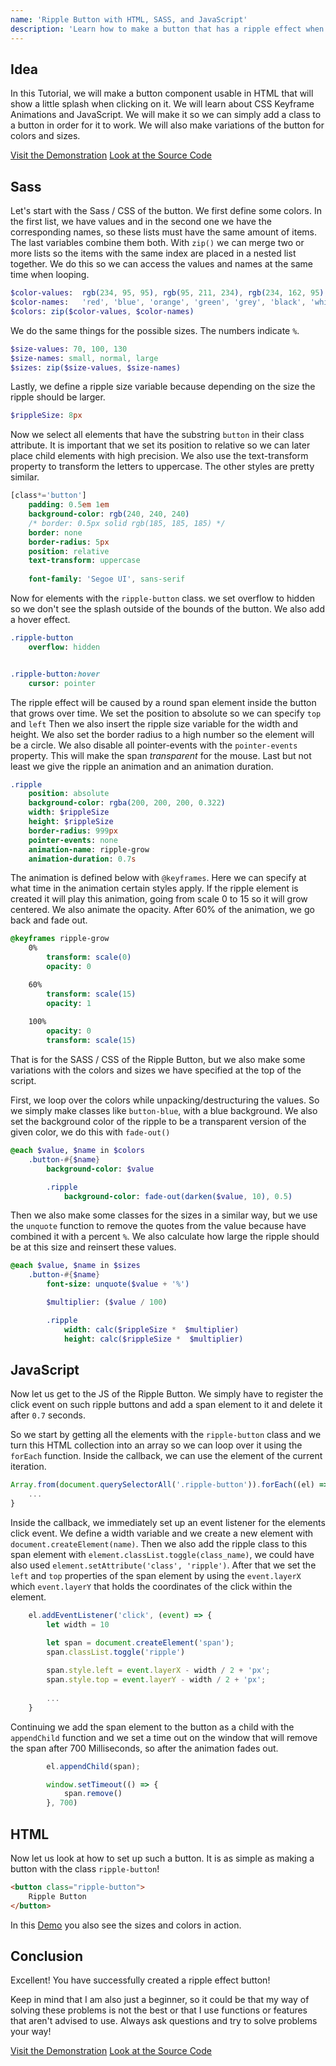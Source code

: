 ```yaml
---
name: 'Ripple Button with HTML, SASS, and JavaScript'
description: 'Learn how to make a button that has a ripple effect when you click it. We will use HTML, SASS and JavaScript.'
---
```


## Idea

In this Tutorial, we will make a button component usable in HTML that will show a little splash when clicking on it. We will learn about CSS Keyframe Animations and JavaScript. We will make it so we can simply add a class to a button in order for it to work. We will also make variations of the button for colors and sizes.

[Visit the Demonstration](https://articles.maximmaeder.com/a/ripple-button/index.html)
[Look at the Source Code](https://github.com/Maximinodotpy/articles/tree/main/article%2014%20-%20Ripple%20Button%20with%20HTML,%20SASS%20and%20JavaScript)

## Sass

Let's start with the Sass / CSS of the button. We first define some colors. In the first list, we have values and in the second one we have the corresponding names, so these lists must have the same amount of items. The last variables combine them both. With `zip()` we can merge two or more lists so the items with the same index are placed in a nested list together. We do this so we can access the values and names at the same time when looping.

```sass
$color-values:  rgb(234, 95, 95), rgb(95, 211, 234), rgb(234, 162, 95), rgb(95, 234, 165), rgb(95, 95, 95), rgb(0, 0, 0), rgb(255, 255, 255)
$color-names:   'red', 'blue', 'orange', 'green', 'grey', 'black', 'white'
$colors: zip($color-values, $color-names)
```


We do the same things for the possible sizes. The numbers indicate `%`.

```sass
$size-values: 70, 100, 130
$size-names: small, normal, large
$sizes: zip($size-values, $size-names)
```

Lastly, we define a ripple size variable because depending on the size the ripple should be larger.

```sass
$rippleSize: 8px
```

Now we select all elements that have the substring `button` in their class attribute. It is important that we set its position to relative so we can later place child elements with high precision. We also use the text-transform property to transform the letters to uppercase. The other styles are pretty similar.

```sass
[class*='button']
    padding: 0.5em 1em
    background-color: rgb(240, 240, 240)
    /* border: 0.5px solid rgb(185, 185, 185) */
    border: none
    border-radius: 5px
    position: relative
    text-transform: uppercase
    
    font-family: 'Segoe UI', sans-serif
```

Now for elements with the `ripple-button` class. we set overflow to hidden so we don't see the splash outside of the bounds of the button. We also add a hover effect.

```sass
.ripple-button
    overflow: hidden


.ripple-button:hover
    cursor: pointer
```

The ripple effect will be caused by a round span element inside the button that grows over time. We set the position to absolute so we can specify `top` and `left` Then we also insert the ripple size variable for the width and height. We also set the border radius to a high number so the element will be a circle. We also disable all pointer-events with the `pointer-events` property. This will make the span *transparent* for the mouse. Last but not least we give the ripple an animation and an animation duration.

```sass
.ripple
    position: absolute
    background-color: rgba(200, 200, 200, 0.322)
    width: $rippleSize
    height: $rippleSize
    border-radius: 999px
    pointer-events: none
    animation-name: ripple-grow
    animation-duration: 0.7s
```

The animation is defined below with `@keyframes`. Here we can specify at what time in the animation certain styles apply. If the ripple element is created it will play this animation, going from scale 0 to 15 so it will grow centered. We also animate the opacity. After 60% of the animation, we go back and fade out.

```sass
@keyframes ripple-grow
    0%
        transform: scale(0)
        opacity: 0

    60%                
        transform: scale(15)
        opacity: 1
    
    100%                
        opacity: 0
        transform: scale(15)
```

That is for the SASS / CSS of the Ripple Button, but we also make some variations with the colors and sizes we have specified at the top of the script.

First, we loop over the colors while unpacking/destructuring the values. So we simply make classes like `button-blue`, with a blue background. We also set the background color of the ripple to be a transparent version of the given color, we do this with `fade-out()`

```sass
@each $value, $name in $colors
    .button-#{$name}
        background-color: $value

        .ripple
            background-color: fade-out(darken($value, 10), 0.5)
```

Then we also make some classes for the sizes in a similar way, but we use the `unquote` function to remove the quotes from the value because have combined it with a percent `%`. We also calculate how large the ripple should be at this size and reinsert these values.

```sass
@each $value, $name in $sizes
    .button-#{$name}
        font-size: unquote($value + '%')

        $multiplier: ($value / 100)

        .ripple
            width: calc($rippleSize *  $multiplier)
            height: calc($rippleSize *  $multiplier)
```

## JavaScript

Now let us get to the JS of the Ripple Button. We simply have to register the click event on such ripple buttons and add a span element to it and delete it after `0.7` seconds.

So we start by getting all the elements with the `ripple-button` class and we turn this HTML collection into an array so we can loop over it using the `forEach` function. Inside the callback, we can use the element of the current iteration.

```js
Array.from(document.querySelectorAll('.ripple-button')).forEach((el) => {
	...
}
```

Inside the callback, we immediately set up an event listener for the elements click event. We define a width variable and we create a new element with `document.createElement(name)`. Then we also add the ripple class to this span element with `element.classList.toggle(class_name)`, we could have also used `element.setAttribute('class', 'ripple')`. After that we set the `left` and `top` properties of the span element by using the `event.layerX` which `event.layerY` that holds the coordinates of the click within the element.

```js
	el.addEventListener('click', (event) => {
		let width = 10

        let span = document.createElement('span');
        span.classList.toggle('ripple')
		
		span.style.left = event.layerX - width / 2 + 'px';
        span.style.top = event.layerY - width / 2 + 'px';
		
		...
	}
```

Continuing we add the span element to the button as a child with the `appendChild` function and we set a time out on the window that will remove the span after 700 Milliseconds, so after the animation fades out.

```js
		el.appendChild(span);

        window.setTimeout(() => {
            span.remove()
        }, 700)
```

## HTML

Now let us look at how to set up such a button. It is as simple as making a button with the class `ripple-button`!

```html
<button class="ripple-button">
	Ripple Button
</button>
```

In this [Demo](https://articles.maximmaeder.com/a/ripple-button/index.html) you also see the sizes and colors in action.


## Conclusion

Excellent! You have successfully created a ripple effect button!

Keep in mind that I am also just a beginner, so it could be that my way of solving these problems is not the best or that I use functions or features that aren't advised to use. Always ask questions and try to solve problems your way!

[Visit the Demonstration](https://articles.maximmaeder.com/a/ripple-button/index.html)
[Look at the Source Code](https://github.com/Maximinodotpy/articles/tree/main/article%2014%20-%20Ripple%20Button%20with%20HTML,%20SASS%20and%20JavaScript)